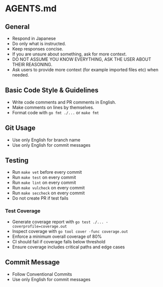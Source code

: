 # AGENTS.md

## General
- Respond in Japanese
- Do only what is instructed.
- Keep responses concise.
- If you are unsure about something, ask for more context.
- DO NOT ASSUME YOU KNOW EVERYTHING, ASK THE USER ABOUT THEIR REASONING.
- Ask users to provide more context (for example imported files etc) when needed.

## Basic Code Style & Guidelines
- Write code comments and PR comments in English.
- Make comments on lines by themselves.
- Format code with `go fmt ./...` or `make fmt`

## Git Usage
- Use only English for branch name
- Use only English for commit messages

## Testing
- Run `make vet` before every commit
- Run `make test` on every commit
- Run `make lint` on every commit
- Run `make vulcheck` on every commit
- Run `make seccheck` on every commit
- Do not create PR if test fails

### Test Coverage
- Generate coverage report with `go test ./... -coverprofile=coverage.out`
- Inspect coverage with `go tool cover -func coverage.out`
- Enforce a minimum overall coverage of 80%
- CI should fail if coverage falls below threshold
- Ensure coverage includes critical paths and edge cases

## Commit Message
- Follow Conventional Commits
- Use only English for commit messages
